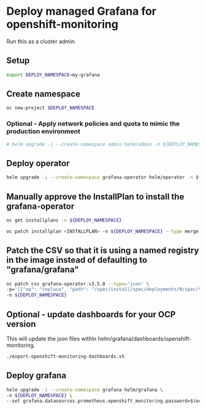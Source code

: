 # Deploy managed Grafana for openshift-monitoring

Run this as a cluster admin.

## Setup

```bash
export DEPLOY_NAMESPACE=my-grafana
```

## Create namespace

```bash
oc new-project $DEPLOY_NAMESPACE
```

### Optional - Apply network policies and quota to mimic the production environment

```bash
# helm upgrade -i --create-namespace admin helm/admin -n ${DEPLOY_NAMESPACE}
```

## Deploy operator

```bash
helm upgrade -i --create-namespace grafana-operator helm/operator -n ${DEPLOY_NAMESPACE}
```

## Manually approve the InstallPlan to install the grafana-operator

```bash
oc get installplans -n ${DEPLOY_NAMESPACE}
```

```bash
oc patch installplan <INSTALLPLAN> -n ${DEPLOY_NAMESPACE} --type merge -p '{"spec":{"approved":true}}'
```

## Patch the CSV so that it is using a named registry in the image instead of defaulting to "grafana/grafana"

```bash
oc patch csv grafana-operator.v3.5.0 --type='json' \
-p='[{"op": "replace", "path": "/spec/install/spec/deployments/0/spec/template/spec/containers/0/args", "value":["--grafana-image=quay.io/app-sre/grafana","--grafana-image-tag=6.5.1"]}]' \
-n ${DEPLOY_NAMESPACE}
```

## Optional - update dashboards for your OCP version

This will update the json files within helm/grafana/dashboards/openshift-monitoring.

```bash
./export-openshift-monitoring-dashboards.sh
```

## Deploy grafana

```bash
helm upgrade -i --create-namespace grafana helm/grafana \
-n ${DEPLOY_NAMESPACE} \
--set grafana.datasources.prometheus.openshift_monitoring.password=$(oc extract secret/grafana-datasources -n openshift-monitoring --keys=prometheus.yaml --to=- | grep -zoP '"basicAuthPassword":\s*"\K[^\s,]*(?=\s*",)')
```
